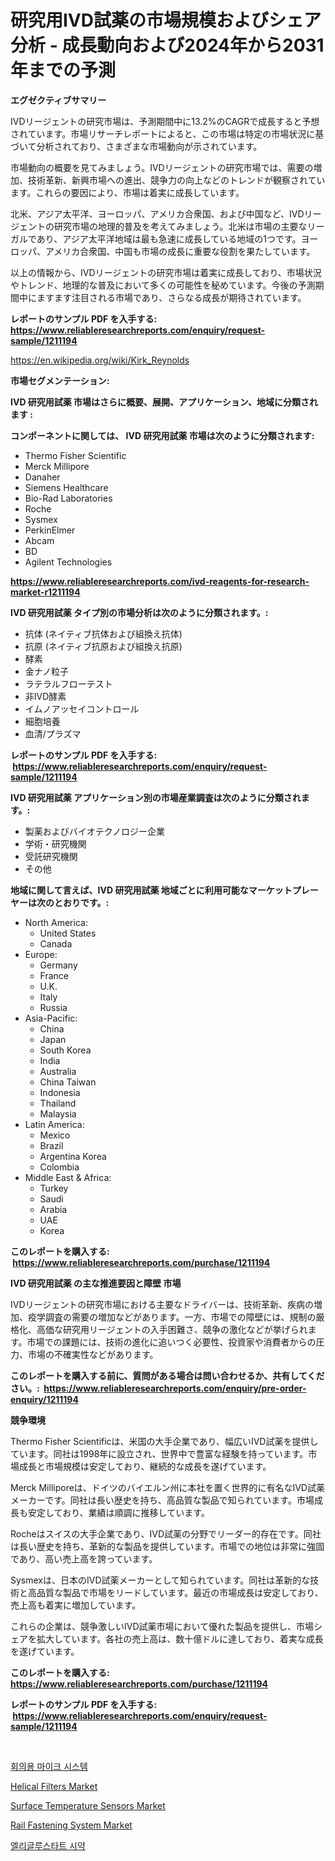 <p><h1>研究用IVD試薬の市場規模およびシェア分析 - 成長動向および2024年から2031年までの予測</h1></p><p><strong>エグゼクティブサマリー</strong></p>
<p><p>IVDリージェントの研究市場は、予測期間中に13.2%のCAGRで成長すると予想されています。市場リサーチレポートによると、この市場は特定の市場状況に基づいて分析されており、さまざまな市場動向が示されています。</p><p>市場動向の概要を見てみましょう。IVDリージェントの研究市場では、需要の増加、技術革新、新興市場への進出、競争力の向上などのトレンドが観察されています。これらの要因により、市場は着実に成長しています。</p><p>北米、アジア太平洋、ヨーロッパ、アメリカ合衆国、および中国など、IVDリージェントの研究市場の地理的普及を考えてみましょう。北米は市場の主要なリーガルであり、アジア太平洋地域は最も急速に成長している地域の1つです。ヨーロッパ、アメリカ合衆国、中国も市場の成長に重要な役割を果たしています。</p><p>以上の情報から、IVDリージェントの研究市場は着実に成長しており、市場状況やトレンド、地理的な普及において多くの可能性を秘めています。今後の予測期間中にますます注目される市場であり、さらなる成長が期待されています。</p></p>
<p><strong>レポートのサンプル PDF を入手する: <a href="https://www.reliableresearchreports.com/enquiry/request-sample/1211194">https://www.reliableresearchreports.com/enquiry/request-sample/1211194</a></strong></p>
<p><a href="https://en.wikipedia.org/wiki/Kirk_Reynolds">https://en.wikipedia.org/wiki/Kirk_Reynolds</a></p>
<p><strong>市場セグメンテーション:</strong></p>
<p><strong> IVD 研究用試薬 市場はさらに概要、展開、アプリケーション、地域に分類されます :</strong></p>
<p><strong>コンポーネントに関しては、 IVD 研究用試薬 市場は次のように分類されます: &nbsp;</strong></p>
<p><ul><li>Thermo Fisher Scientific</li><li>Merck Millipore</li><li>Danaher</li><li>Siemens Healthcare</li><li>Bio-Rad Laboratories</li><li>Roche</li><li>Sysmex</li><li>PerkinElmer</li><li>Abcam</li><li>BD</li><li>Agilent Technologies</li></ul></p>
<p><strong><a href="https://www.reliableresearchreports.com/ivd-reagents-for-research-market-r1211194">https://www.reliableresearchreports.com/ivd-reagents-for-research-market-r1211194</a></strong></p>
<p><strong> IVD 研究用試薬 タイプ別の市場分析は次のように分類されます。:</strong></p>
<p><ul><li>抗体 (ネイティブ抗体および組換え抗体)</li><li>抗原 (ネイティブ抗原および組換え抗原)</li><li>酵素</li><li>金ナノ粒子</li><li>ラテラルフローテスト</li><li>非IVD酵素</li><li>イムノアッセイコントロール</li><li>細胞培養</li><li>血清/プラズマ</li></ul></p>
<p><strong>レポートのサンプル PDF を入手する: &nbsp;<a href="https://www.reliableresearchreports.com/enquiry/request-sample/1211194">https://www.reliableresearchreports.com/enquiry/request-sample/1211194</a></strong></p>
<p><strong> IVD 研究用試薬 アプリケーション別の市場産業調査は次のように分類されます。:</strong></p>
<p><ul><li>製薬およびバイオテクノロジー企業</li><li>学術・研究機関</li><li>受託研究機関</li><li>その他</li></ul></p>
<p><strong>地域に関して言えば、IVD 研究用試薬 地域ごとに利用可能なマーケットプレーヤーは次のとおりです。:</strong></p>
<p><ul>
    <li>
        North America:
        <ul>
            <li>United States</li>
            <li>Canada</li>
        </ul>
    </li>
    <li>
        Europe:
        <ul>
            <li>Germany</li>
            <li>France</li>
            <li>U.K.</li>
            <li>Italy</li>
            <li>Russia</li>
        </ul>
    </li>
    <li>
        Asia-Pacific:
        <ul>
            <li>China</li>
            <li>Japan</li>
            <li>South Korea</li>
            <li>India</li>
            <li>Australia</li>
            <li>China Taiwan</li>
            <li>Indonesia</li>
            <li>Thailand</li>
            <li>Malaysia</li>
        </ul>
    </li>
    <li>
        Latin America:
        <ul>
            <li>Mexico</li>
            <li>Brazil</li>
            <li>Argentina Korea</li>
            <li>Colombia</li>
        </ul>
    </li>
    <li>
        Middle East & Africa:
        <ul>
            <li>Turkey</li>
            <li>Saudi</li>
            <li>Arabia</li>
            <li>UAE</li>
            <li>Korea</li>
        </ul>
    </li>
    </ul></p>
<p><strong>このレポートを購入する: &nbsp;<a href="https://www.reliableresearchreports.com/purchase/1211194">https://www.reliableresearchreports.com/purchase/1211194</a></strong></p>
<p><strong>IVD 研究用試薬 の主な推進要因と障壁 市場</strong></p>
<p><p>IVDリージェントの研究市場における主要なドライバーは、技術革新、疾病の増加、疫学調査の需要の増加などがあります。一方、市場での障壁には、規制の厳格化、高価な研究用リージェントの入手困難さ、競争の激化などが挙げられます。市場での課題には、技術の進化に追いつく必要性、投資家や消費者からの圧力、市場の不確実性などがあります。</p></p>
<p><strong>このレポートを購入する前に、質問がある場合は問い合わせるか、共有してください。:&nbsp; <a href="https://www.reliableresearchreports.com/enquiry/pre-order-enquiry/1211194">https://www.reliableresearchreports.com/enquiry/pre-order-enquiry/1211194</a></strong></p>
<p><strong>競争環境</strong></p>
<p><p>Thermo Fisher Scientificは、米国の大手企業であり、幅広いIVD試薬を提供しています。同社は1998年に設立され、世界中で豊富な経験を持っています。市場成長と市場規模は安定しており、継続的な成長を遂げています。</p><p>Merck Milliporeは、ドイツのバイエルン州に本社を置く世界的に有名なIVD試薬メーカーです。同社は長い歴史を持ち、高品質な製品で知られています。市場成長も安定しており、業績は順調に推移しています。</p><p>Rocheはスイスの大手企業であり、IVD試薬の分野でリーダー的存在です。同社は長い歴史を持ち、革新的な製品を提供しています。市場での地位は非常に強固であり、高い売上高を誇っています。</p><p>Sysmexは、日本のIVD試薬メーカーとして知られています。同社は革新的な技術と高品質な製品で市場をリードしています。最近の市場成長は安定しており、売上高も着実に増加しています。</p><p>これらの企業は、競争激しいIVD試薬市場において優れた製品を提供し、市場シェアを拡大しています。各社の売上高は、数十億ドルに達しており、着実な成長を遂げています。</p></p>
<p><strong>このレポートを購入する: &nbsp; <a href="https://www.reliableresearchreports.com/purchase/1211194">https://www.reliableresearchreports.com/purchase/1211194</a></strong></p>
<p><strong>レポートのサンプル PDF を入手する: &nbsp;<a href="https://www.reliableresearchreports.com/enquiry/request-sample/1211194">https://www.reliableresearchreports.com/enquiry/request-sample/1211194</a></strong><strong></strong></p>
<p>&nbsp;</p>
<p><p><a href="https://medium.com/@jerrodhilll68/%EC%BB%A8%ED%8D%BC%EB%9F%B0%EC%8A%A4-%EB%A7%88%EC%9D%B4%ED%81%AC-%EC%8B%9C%EC%8A%A4%ED%85%9C-%EC%8B%9C%EC%9E%A5-%EA%B7%9C%EB%AA%A8-%EC%A0%90%EC%9C%A0%EC%9C%A8-%EB%B0%8F-%ED%8A%B8%EB%A0%8C%EB%93%9C-%EB%B6%84%EC%84%9D-%EB%B3%B4%EA%B3%A0%EC%84%9C-%EC%A0%9C%ED%92%88%EB%B3%84-%EC%9C%A0%EC%84%A0-%EB%AC%B4%EC%84%A0-%EB%B0%8F-%EC%84%B8%EA%B7%B8%EB%A8%BC%ED%8A%B8-%EC%98%88%EC%B8%A1-2024-2031-903c4338cc0e">회의용 마이크 시스템</a></p><p><a href="https://github.com/angeliabkratze/Market-Research-Report-List-1/blob/main/helical-filters-market.md">Helical Filters Market</a></p><p><a href="https://github.com/EveKerluke2023/Market-Research-Report-List-1/blob/main/surface-temperature-sensors-market.md">Surface Temperature Sensors Market</a></p><p><a href="https://issuu.com/reportprime-2/docs/rail-fastening-system-market-size-2030.pptx">Rail Fastening System Market</a></p><p><a href="https://github.com/novabrown3/Market-Research-Report-List-2/blob/main/6331879159604.md">엘리글루스타트 시약</a></p></p>